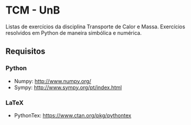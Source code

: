 # TCM - UnB
Listas de exercícios da disciplina Transporte de Calor e Massa. Exercícios resolvidos em Python de maneira simbólica e numérica.

## Requisitos
### Python
 - Numpy: http://www.numpy.org/
 - Sympy: http://www.sympy.org/pt/index.html

### LaTeX
 - PythonTex: https://www.ctan.org/pkg/pythontex
